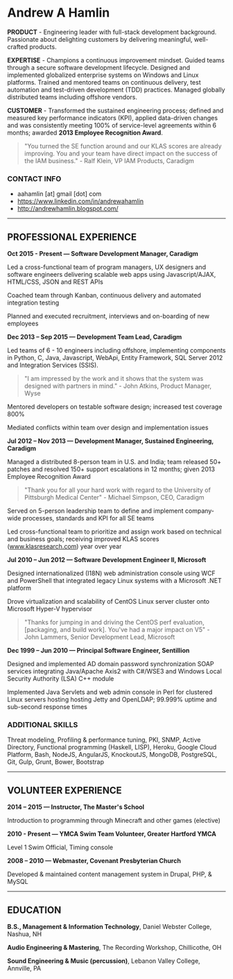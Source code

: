 # Andrew A Hamlin

**PRODUCT** - Engineering leader with full-stack development background. Passionate about delighting customers by delivering meaningful, well-crafted products.

**EXPERTISE** - Champions a continuous improvement mindset. Guided teams through a secure software development lifecycle. Designed and implemented globalized enterprise systems on Windows and Linux platforms. Trained and mentored teams on continuous delivery, test automation and test-driven development (TDD) practices. Managed globally distributed teams including offshore vendors. 

**CUSTOMER** - Transformed the sustained engineering process; defined and measured key performance indicators (KPI), applied data-driven changes and was consistently meeting 100% of service-level agreements within 6 months; awarded **2013 Employee Recognition Award**.

> "You turned the SE function around and our KLAS scores are already improving. You and your team have direct impact on the success of the IAM business." - Ralf Klein, VP IAM Products, Caradigm

### CONTACT INFO

+ aahamlin \[at\] gmail \[dot\] com  
+ <https://www.linkedin.com/in/andrewahamlin>  
+ <http://andrewhamlin.blogspot.com/>  

---

## PROFESSIONAL EXPERIENCE

**Oct 2015 - Present &#8212; Software Development Manager, Caradigm**

Led a cross-functional team of program managers, UX designers and software engineers delivering scalable web apps using Javascript/AJAX, HTML/CSS, JSON and REST APIs

Coached team through Kanban, continuous delivery and automated integration testing

Planned and executed recruitment, interviews and on-boarding of new employees

**Dec 2013 – Sep 2015 &#8212; Development Team Lead, Caradigm**

Led teams of 6 - 10 engineers including offshore, implementing components in Python, C, Java, Javascript, WebApi, Entity Framework, SQL Server 2012 and Integration Services (SSIS).

> "I am impressed by the work and it shows that the system was designed with partners in mind." - John Atkins, Product Manager, Wyse

Mentored developers on testable software design; increased test coverage 800%

Mediated conflicts within team over design and implementation issues

**Jul 2012 – Nov 2013 &#8212; Development Manager, Sustained Engineering, Caradigm**

Managed a distributed 8-person team in U.S. and India; team released 50+ patches and resolved 150+ support escalations in 12 months; given 2013 Employee Recognition Award

> "Thank you for all your hard work with regard to the University of Pittsburgh Medical Center" - Michael Simpson, CEO, Caradigm

Served on 5-person leadership team to define and implement company-wide processes, standards and KPI for all SE teams

Led cross-functional team to prioritize and assign work based on technical and business goals; receiving improved KLAS scores (www.klasresearch.com) year over year

**Jul 2010 – Jun 2012 &#8212; Software Development Engineer II, Microsoft**

Designed internationalized (I18N) web administration console using WCF and PowerShell that integrated legacy Linux systems with a Microsoft .NET platform

Drove virtualization and scalability of CentOS Linux server cluster onto Microsoft Hyper-V hypervisor

> "Thanks for jumping in and driving the CentOS perf evaluation, [packaging, and build work]. You've had a major impact on V5" - John Lammers, Senior Development Lead, Microsoft

**Dec 1999 – Jun 2010 &#8212; Principal Software Engineer, Sentillion**

Designed and implemented AD domain password synchronization SOAP services integrating Java/Apache Axis2 with C#/WSE3 and Windows Local Security Authority (LSA) C++ module

Implemented Java Servlets and web admin console in Perl for clustered Linux servers hosting hosting Jetty and OpenLDAP; 99.999% uptime and sub-second response times

### ADDITIONAL SKILLS

Threat modeling, Profiling & performance tuning, PKI, SNMP, Active Directory, Functional programming (Haskell, LISP), Heroku, Google Cloud Platform, Bash, NodeJS, AngularJS, KnockoutJS, MongoDB, PostgreSQL, Git, Gulp, Grunt, Bower, Bootstrap

---

## VOLUNTEER EXPERIENCE

**2014 – 2015 &#8212; Instructor, The Master's School**

Introduction to programming through Minecraft and other games (elective)

**2010 - Present &#8212; YMCA Swim Team Volunteer, Greater Hartford YMCA**

Level 1 Swim Official, Timing console

**2008 – 2010 &#8212; Webmaster, Covenant Presbyterian Church**

Developed & maintained content management system in Drupal, PHP, & MySQL

---

## EDUCATION

**B.S., Management & Information Technology**, Daniel Webster College, Nashua, NH

**Audio Engineering & Mastering**, The Recording Workshop, Chillicothe, OH

**Sound Engineering & Music (percussion)**, Lebanon Valley College, Annville, PA

